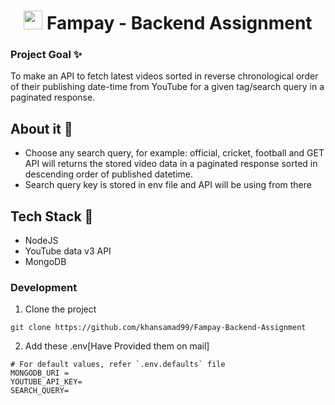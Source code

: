  

<h1 align="center">
<img  width="30" src="https://user-images.githubusercontent.com/77020164/146640192-61300696-16fd-4e8d-be1e-226ba1f90c52.png"/>
Fampay - Backend Assignment 
</h1>


### Project Goal ✨

To make an API to fetch latest videos sorted in reverse chronological order of their publishing date-time from YouTube for a given tag/search query in a paginated response.

## About it :scroll:	

* Choose any search query, for example: official, cricket, football and GET API will returns the stored video data in a paginated response sorted in descending order of published datetime.
* Search query key is stored in env file and API will be using from there


## Tech Stack :memo:
 * NodeJS
 * YouTube data v3 API
 * MongoDB

### Development

1. Clone the project

`git clone https://github.com/khansamad99/Fampay-Backend-Assignment`

2. Add these .env[Have Provided them on mail]

```
# For default values, refer `.env.defaults` file
MONGODB_URI = 
YOUTUBE_API_KEY=
SEARCH_QUERY=
```

